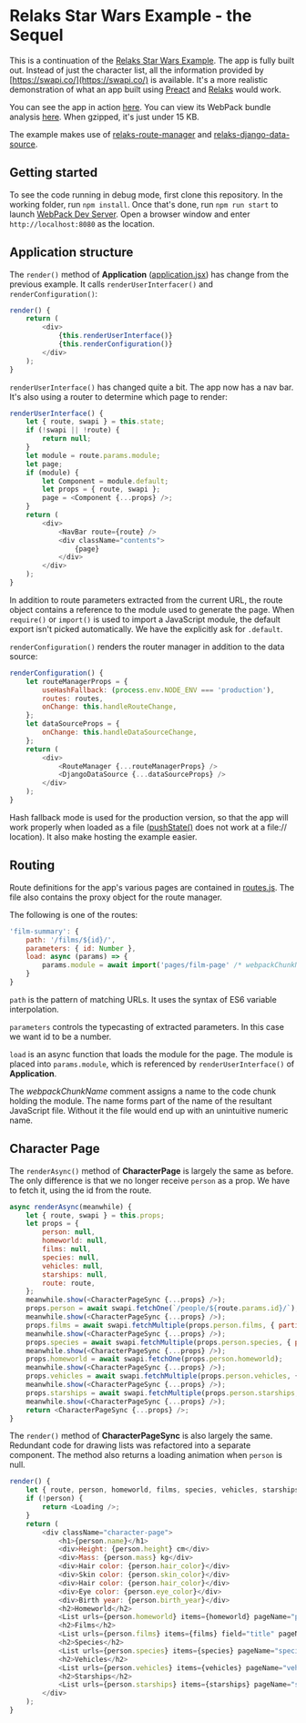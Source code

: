 # Relaks Star Wars Example - the Sequel

This is a continuation of the [Relaks Star Wars Example](https://github.com/chung-leong/relaks-starwars-example).
The app is fully built out. Instead of just the character list, all the
information provided by [https://swapi.co/](https://swapi.co/) is available.
It's a more realistic demonstration of what an app built using [Preact](https://preactjs.com/) and
[Relaks](https://github.com/chung-leong/relaks) would work.

You can see the app in action [here](https://trambar.io/examples/starwars-v/).
You can view its WebPack bundle analysis [here](https://trambar.io/examples/starwars-v/report.html).
When gzipped, it's just under 15 KB.

The example makes use of [relaks-route-manager](https://github.com/chung-leong/relaks-route-manager)
and [relaks-django-data-source](https://github.com/chung-leong/relaks-django-data-source).

## Getting started

To see the code running in debug mode, first clone this repository. In the
working folder, run `npm install`. Once that's done, run `npm run start` to
launch [WebPack Dev Server](https://webpack.js.org/configuration/dev-server/).
Open a browser window and enter `http://localhost:8080` as the location.

## Application structure

The `render()` method of **Application** ([application.jsx](https://github.com/chung-leong/relaks-starwars-example-sequel/blob/master/src/application.jsx#L28))
has change from the previous example. It calls `renderUserInterfacer()` and
`renderConfiguration()`:

```js
render() {
    return (
        <div>
            {this.renderUserInterface()}
            {this.renderConfiguration()}
        </div>
    );
}
```

`renderUserInterface()` has changed quite a bit. The app now has a nav bar. It's
also using a router to determine which page to render:

```js
renderUserInterface() {
    let { route, swapi } = this.state;
    if (!swapi || !route) {
        return null;
    }
    let module = route.params.module;
    let page;
    if (module) {
        let Component = module.default;
        let props = { route, swapi };
        page = <Component {...props} />;
    }
    return (
        <div>
            <NavBar route={route} />
            <div className="contents">
                {page}
            </div>
        </div>
    );
}
```

In addition to route parameters extracted from the current URL, the route object
contains a reference to the module used to generate the page. When `require()`
or `import()` is used to import a JavaScript module, the default export isn't
picked automatically. We have the explicitly ask for `.default`.

`renderConfiguration()` renders the router manager in addition to the data
source:

```js
renderConfiguration() {
    let routeManagerProps = {
        useHashFallback: (process.env.NODE_ENV === 'production'),
        routes: routes,
        onChange: this.handleRouteChange,
    };
    let dataSourceProps = {
        onChange: this.handleDataSourceChange,
    };
    return (
        <div>
            <RouteManager {...routeManagerProps} />
            <DjangoDataSource {...dataSourceProps} />
        </div>
    );
}
```

Hash fallback mode is used for the production version, so that the app will work
properly when loaded as a file ([pushState()](https://developer.mozilla.org/en-US/docs/Web/API/History_API#Adding_and_modifying_history_entries)
does not work at a file:// location). It also make hosting the example easier.

## Routing

Route definitions for the app's various pages are contained in
[routes.js](https://github.com/chung-leong/relaks-starwars-example-sequel/blob/master/src/routes.js).
The file also contains the proxy object for the route manager.

The following is one of the routes:

```js
'film-summary': {
    path: '/films/${id}/',
    parameters: { id: Number },
    load: async (params) => {
        params.module = await import('pages/film-page' /* webpackChunkName: "film-page" */);
    }
}
```

`path` is the pattern of matching URLs. It uses the syntax of ES6 variable
interpolation.

`parameters` controls the typecasting of extracted parameters. In
this case we want id to be a number.

`load` is an async function that loads the module for the page. The module is
placed into `params.module`, which is referenced by `renderUserInterface()` of
**Application**.

The *webpackChunkName* comment assigns a name to the code chunk holding the
module. The name forms part of the name of the resultant JavaScript file.
Without it the file would end up with an unintuitive numeric name.

## Character Page

The `renderAsync()` method of **CharacterPage** is largely the same as before.
The only difference is that we no longer receive `person` as a prop. We have
to fetch it, using the id from the route.

```js
async renderAsync(meanwhile) {
    let { route, swapi } = this.props;
    let props = {
        person: null,
        homeworld: null,
        films: null,
        species: null,
        vehicles: null,
        starships: null,
        route: route,
    };
    meanwhile.show(<CharacterPageSync {...props} />);
    props.person = await swapi.fetchOne(`/people/${route.params.id}/`);
    meanwhile.show(<CharacterPageSync {...props} />);
    props.films = await swapi.fetchMultiple(props.person.films, { partial: 0.4 });
    meanwhile.show(<CharacterPageSync {...props} />);
    props.species = await swapi.fetchMultiple(props.person.species, { partial: 0.4 });
    meanwhile.show(<CharacterPageSync {...props} />);
    props.homeworld = await swapi.fetchOne(props.person.homeworld);
    meanwhile.show(<CharacterPageSync {...props} />);
    props.vehicles = await swapi.fetchMultiple(props.person.vehicles, { partial: 0.4 });
    meanwhile.show(<CharacterPageSync {...props} />);
    props.starships = await swapi.fetchMultiple(props.person.starships, { partial: 0.4 });
    meanwhile.show(<CharacterPageSync {...props} />);
    return <CharacterPageSync {...props} />;
}
```

The `render()` method of **CharacterPageSync** is also largely the same.
Redundant code for drawing lists was refactored into a separate component.
The method also returns a loading animation when `person` is null.

```js
render() {
    let { route, person, homeworld, films, species, vehicles, starships } = this.props;
    if (!person) {
        return <Loading />;
    }
    return (
        <div className="character-page">
            <h1>{person.name}</h1>
            <div>Height: {person.height} cm</div>
            <div>Mass: {person.mass} kg</div>
            <div>Hair color: {person.hair_color}</div>
            <div>Skin color: {person.skin_color}</div>
            <div>Hair color: {person.hair_color}</div>
            <div>Eye color: {person.eye_color}</div>
            <div>Birth year: {person.birth_year}</div>
            <h2>Homeworld</h2>
            <List urls={person.homeworld} items={homeworld} pageName="planet-summary" route={route} />
            <h2>Films</h2>
            <List urls={person.films} items={films} field="title" pageName="film-summary" route={route} />
            <h2>Species</h2>
            <List urls={person.species} items={species} pageName="species-summary" route={route} />
            <h2>Vehicles</h2>
            <List urls={person.vehicles} items={vehicles} pageName="vehicle-summary" route={route} />
            <h2>Starships</h2>
            <List urls={person.starships} items={starships} pageName="starship-summary" route={route} />
        </div>
    );
}
```
